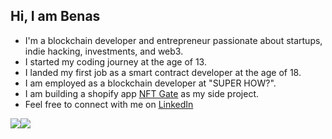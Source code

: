 ## Hi, I am Benas
- I'm a blockchain developer and entrepreneur passionate about startups, indie hacking, investments, and web3.
- I started my coding journey at the age of 13.
- I landed my first job as a smart contract developer at the age of 18.
- I am employed as a blockchain developer at "SUPER HOW?".
- I am building a shopify app [NFT Gate](https://apps.shopify.com/nft-gate?ref=github) as my side project.
- Feel free to connect with me on [LinkedIn](https://www.linkedin.com/in/benas-volkovas/)

<div style="display: flex; flex-direction: row;">
 <img class="img" src="https://github-readme-stats-theta-snowy.vercel.app/api?username=BenasVolkovas&hide=stars&show=reviews&theme=dark" />
 <img class="img" src="https://streak-stats.demolab.com/?user=BenasVolkovas&theme=dark" />
</div>
